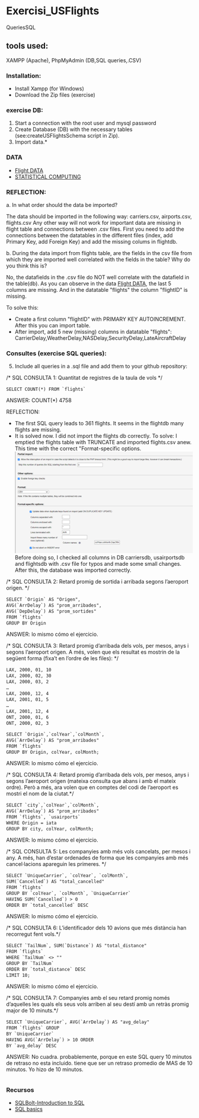 # Exercisi_USFlights
QueriesSQL

## tools used:
XAMPP (Apache), PhpMyAdmin (DB,SQL queries,.CSV)

### Installation:
- Install Xampp (for Windows)
- Download the Zip files (exercise)

### exercise DB:
1) Start a connection with the root user and mysql password
2) Create Database (DB) with the necessary tables (see:createUSFlightsSchema script in Zip).
3) Import data.*
### DATA 
- [Flight DATA](http://stat-computing.org/dataexpo/2009/the-data.html)
- [STATISTICAL COMPUTING](http://stat-computing.org/)

### REFLECTION:
a. In what order should the data be imported?

The data should be imported in the following way: carriers.csv, airports.csv, flights.csv
Any other way will not work for important data are missing in flight table and connections between .csv files. First you need to add the connections between the datatables in the different files (index, add Primary Key, add Foreign Key) and add the missing colums in flightdb.

b. During the data import from flights table, are the fields in the csv file from which they are imported well correlated with the fields in the table? Why do you think this is?

No, the datafields in the .csv file do NOT well correlate with the datafield in the table(db). As you can observe in the data [Flight DATA](http://stat-computing.org/dataexpo/2009/the-data.html), the last 5 columns are missing. And in the datatable "flights" the column 
"flightID" is missing. 

To solve this:
- Create a first column "flightID" with PRIMARY KEY AUTOINCREMENT. After this you can import table.
- After import, add 5 new (missing) columns in datatable "flights": CarrierDelay,WeatherDelay,NASDelay,SecurityDelay,LateAircraftDelay

### Consultes (exercise SQL queries):
5) Include all queries in a .sql file and add them to your github repository:

/* SQL CONSULTA 1: Quantitat de registres de la taula de vols */
```
SELECT COUNT(*) FROM `flights`
```
ANSWER: 
COUNT(*)
4758

REFLECTION:
- The first SQL query leads to 361 flights. It seems in the flightdb many flights are missing.
- It is solved now. I did not import the flights db correctly. 
To solve: I emptied the flights table with TRUNCATE and imported flights.csv anew. This time with the correct "Format-specific options.
![Format-specific options Flightsdb](https://github.com/dianavile/Exercisi_USFlights/blob/master/importFLIGHTS.PNG)
Before doing so, I checked all columns in DB carriersdb, usairportsdb and flightsdb with .csv file for typos and made some small changes. After this, the database was imported correctly.
   
/* SQL CONSULTA 2:  Retard promig de sortida i arribada segons l’aeroport origen. */
```
SELECT `Origin` AS "Origen", 
AVG(`ArrDelay`) AS "prom_arribades", 
AVG(`DepDelay`) AS "prom_sortides" 
FROM `flights` 
GROUP BY Origin
```
ANSWER: lo mismo cómo el ejercicio.

/* SQL CONSULTA 3: Retard promig d’arribada dels vols, per mesos, anys i segons l’aeroport origen. A més, volen que els
resultat es mostrin de la següent forma (fixa’t en l’ordre de les files): */
```
LAX, 2000, 01, 10
LAX, 2000, 02, 30
LAX, 2000, 03, 2
…
LAX, 2000, 12, 4
LAX, 2001, 01, 5
…
LAX, 2001, 12, 4
ONT, 2000, 01, 6
ONT, 2000, 02, 3
```
```
SELECT `Origin`,`colYear`,`colMonth`, 
AVG(`ArrDelay`) AS "prom_arribades" 
FROM `flights` 
GROUP BY Origin, colYear, colMonth;
```
ANSWER: lo mismo cómo el ejercicio.

/* SQL CONSULTA 4: Retard promig d’arribada dels vols, per mesos, anys i segons l’aeroport origen (mateixa consulta que abans  i amb el mateix ordre). Però a més, ara volen que en comptes del codi de l’aeroport es mostri el nom de la ciutat.*/
```
SELECT `city`,`colYear`,`colMonth`, 
AVG(`ArrDelay`) AS "prom_arribades" 
FROM `flights`, `usairports` 
WHERE Origin = iata 
GROUP BY city, colYear, colMonth;
```
ANSWER: lo mismo cómo el ejercicio.

/* SQL CONSULTA 5: Les companyies amb més vols cancelats, per mesos i any. A més, han d’estar ordenades de forma que les companyies amb més cancel·lacions apareguin les primeres. */
```
SELECT `UniqueCarrier`, `colYear`, `colMonth`, 
SUM(`Cancelled`) AS "total_cancelled" 
FROM `flights` 
GROUP BY `colYear`, `colMonth`, `UniqueCarrier` 
HAVING SUM(`Cancelled`) > 0
ORDER BY `total_cancelled` DESC
```
ANSWER: lo mismo cómo el ejercicio.

/* SQL CONSULTA 6: L’identificador dels 10 avions que més distància han recorregut fent vols.*/
```
SELECT `TailNum`, SUM(`Distance`) AS "total_distance" 
FROM `flights` 
WHERE `TailNum` <> "" 
GROUP BY `TailNum` 
ORDER BY `total_distance` DESC
LIMIT 10;
```
ANSWER: lo mismo cómo el ejercicio.

/* SQL CONSULTA 7: Companyies amb el seu retard promig només d’aquelles les quals els seus vols arriben al seu destí amb un retràs promig major de 10 minuts.*/
```
SELECT `UniqueCarrier`, AVG(`ArrDelay`) AS "avg_delay" 
FROM `flights` GROUP 
BY `UniqueCarrier` 
HAVING AVG(`ArrDelay`) > 10 ORDER 
BY `avg_delay` DESC
```
ANSWER: No cuadra. probablemente, porque en este SQL query 10 minutos de retraso no esta incluido. tiene que ser un retraso promedio de MAS de 10 minutos. Yo hizo de 10 minutos.
```

```
### Recursos
- [SQLBolt-Introduction to SQL](https://sqlbolt.com/)
- [SQL basics](https://www.w3schools.com/sql/sql_create_db.asp)
